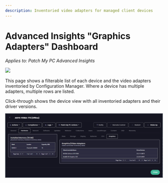 ```yaml
---
description: Inventoried video adapters for managed client devices
---
```


# Advanced Insights "Graphics Adapters" Dashboard

_Applies to: Patch My PC Advanced Insights_

![](/_images/Video-Adapters-table "")

This page shows a filterable list of each device and the video adapters inventoried by Configuration Manager. Where a device has multiple adapters, multiple rows are listed.&#x20;

Click-through shows the device view with all inventoried adapters and their driver versions.

![](/_images/image-(1537).png "")
